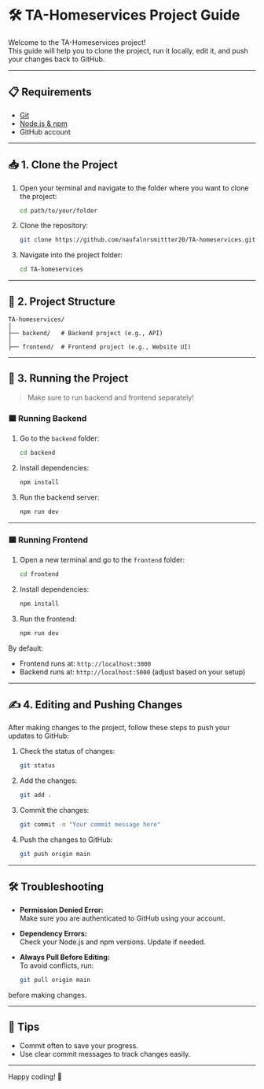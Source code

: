 
# 🛠️ TA-Homeservices Project Guide

Welcome to the TA-Homeservices project!  
This guide will help you to clone the project, run it locally, edit it, and push your changes back to GitHub.

---

## 📋 Requirements

- [Git](https://git-scm.com/)
- [Node.js & npm](https://nodejs.org/)
- GitHub account

---

## 📥 1. Clone the Project

1. Open your terminal and navigate to the folder where you want to clone the project:

    ```bash
    cd path/to/your/folder
    ```

2. Clone the repository:

    ```bash
    git clone https://github.com/naufalnrsmittter20/TA-homeservices.git
    ```

3. Navigate into the project folder:

    ```bash
    cd TA-homeservices
    ```

---

## 📂 2. Project Structure

```
TA-homeservices/
│
├── backend/   # Backend project (e.g., API)
│
├── frontend/  # Frontend project (e.g., Website UI)
```

---

## 🚀 3. Running the Project

> Make sure to run backend and frontend separately!

### 🟦 Running Backend

1. Go to the `backend` folder:

    ```bash
    cd backend
    ```

2. Install dependencies:

    ```bash
    npm install
    ```

3. Run the backend server:

    ```bash
    npm run dev
    ```

---

### 🟪 Running Frontend

1. Open a new terminal and go to the `frontend` folder:

    ```bash
    cd frontend
    ```

2. Install dependencies:

    ```bash
    npm install
    ```

3. Run the frontend:

    ```bash
    npm run dev
    ```

By default:
- Frontend runs at: `http://localhost:3000`
- Backend runs at: `http://localhost:5000` (adjust based on your setup)

---

## ✍️ 4. Editing and Pushing Changes

After making changes to the project, follow these steps to push your updates to GitHub:

1. Check the status of changes:

    ```bash
    git status
    ```

2. Add the changes:

    ```bash
    git add .
    ```

3. Commit the changes:

    ```bash
    git commit -m "Your commit message here"
    ```

4. Push the changes to GitHub:

    ```bash
    git push origin main
    ```

---

## 🛠️ Troubleshooting

- **Permission Denied Error:**  
  Make sure you are authenticated to GitHub using your account.

- **Dependency Errors:**  
  Check your Node.js and npm versions. Update if needed.

- **Always Pull Before Editing:**  
  To avoid conflicts, run:

    ```bash
    git pull origin main
    ```

before making changes.

---

## 📣 Tips

- Commit often to save your progress.
- Use clear commit messages to track changes easily.

---

Happy coding! 🚀
